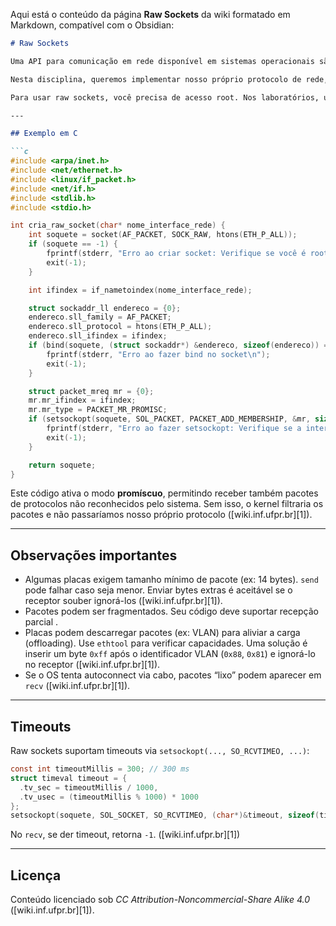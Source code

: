 Aqui está o conteúdo da página **Raw Sockets** da wiki formatado em Markdown, compatível com o Obsidian:

````markdown
# Raw Sockets

Uma API para comunicação em rede disponível em sistemas operacionais são os sockets. Eles geralmente abstraem protocolos como TCP, criando comunicação bidirecional via `send` e `recv`.

Nesta disciplina, queremos implementar nosso próprio protocolo de rede, evitando abstrações. Para isso, usamos *raw sockets*: interfaces quase diretas com a placa de rede, permitindo leitura e escrita de bytes na rede. Porém, isso traz riscos à segurança: qualquer programa pode enviar bytes arbitrários, ultrapassando filtros OS, e ler todos os pacotes trafegando — por isso, o uso de raw sockets é restrito ao usuário root (ou capability `CAP_NET_RAW`) em Linux. É por isso que o `ping` roda como root via setuid :contentReference[oaicite:1]{index=1}.

Para usar raw sockets, você precisa de acesso root. Nos laboratórios, uma forma prática é rodar Linux via pen drive (ex: antiX Linux), carregando todo o SO na memória e depois removendo o pendrive :contentReference[oaicite:2]{index=2}.

---

## Exemplo em C

```c
#include <arpa/inet.h>
#include <net/ethernet.h>
#include <linux/if_packet.h>
#include <net/if.h>
#include <stdlib.h>
#include <stdio.h>

int cria_raw_socket(char* nome_interface_rede) {
    int soquete = socket(AF_PACKET, SOCK_RAW, htons(ETH_P_ALL));
    if (soquete == -1) {
        fprintf(stderr, "Erro ao criar socket: Verifique se você é root!\n");
        exit(-1);
    }

    int ifindex = if_nametoindex(nome_interface_rede);

    struct sockaddr_ll endereco = {0};
    endereco.sll_family = AF_PACKET;
    endereco.sll_protocol = htons(ETH_P_ALL);
    endereco.sll_ifindex = ifindex;
    if (bind(soquete, (struct sockaddr*) &endereco, sizeof(endereco)) == -1) {
        fprintf(stderr, "Erro ao fazer bind no socket\n");
        exit(-1);
    }

    struct packet_mreq mr = {0};
    mr.mr_ifindex = ifindex;
    mr.mr_type = PACKET_MR_PROMISC;
    if (setsockopt(soquete, SOL_PACKET, PACKET_ADD_MEMBERSHIP, &mr, sizeof(mr)) == -1) {
        fprintf(stderr, "Erro ao fazer setsockopt: Verifique se a interface está correta.\n");
        exit(-1);
    }

    return soquete;
}
````

Este código ativa o modo **promíscuo**, permitindo receber também pacotes de protocolos não reconhecidos pelo sistema. Sem isso, o kernel filtraria os pacotes e não passaríamos nosso próprio protocolo ([wiki.inf.ufpr.br][1]).

---

## Observações importantes

* Algumas placas exigem tamanho mínimo de pacote (ex: 14 bytes). `send` pode falhar caso seja menor. Enviar bytes extras é aceitável se o receptor souber ignorá-los ([wiki.inf.ufpr.br][1]).
* Pacotes podem ser fragmentados. Seu código deve suportar recepção parcial .
* Placas podem descarregar pacotes (ex: VLAN) para aliviar a carga (offloading). Use `ethtool` para verificar capacidades. Uma solução é inserir um byte `0xff` após o identificador VLAN (`0x88`, `0x81`) e ignorá-lo no receptor ([wiki.inf.ufpr.br][1]).
* Se o OS tenta autoconnect via cabo, pacotes “lixo” podem aparecer em `recv` ([wiki.inf.ufpr.br][1]).

---

## Timeouts

Raw sockets suportam timeouts via `setsockopt(..., SO_RCVTIMEO, ...)`:

```c
const int timeoutMillis = 300; // 300 ms
struct timeval timeout = {
  .tv_sec = timeoutMillis / 1000,
  .tv_usec = (timeoutMillis % 1000) * 1000
};
setsockopt(soquete, SOL_SOCKET, SO_RCVTIMEO, (char*)&timeout, sizeof(timeout));
```

No `recv`, se der timeout, retorna `-1`. ([wiki.inf.ufpr.br][1])

---

## Licença

Conteúdo licenciado sob *CC Attribution-Noncommercial-Share Alike 4.0* ([wiki.inf.ufpr.br][1]).